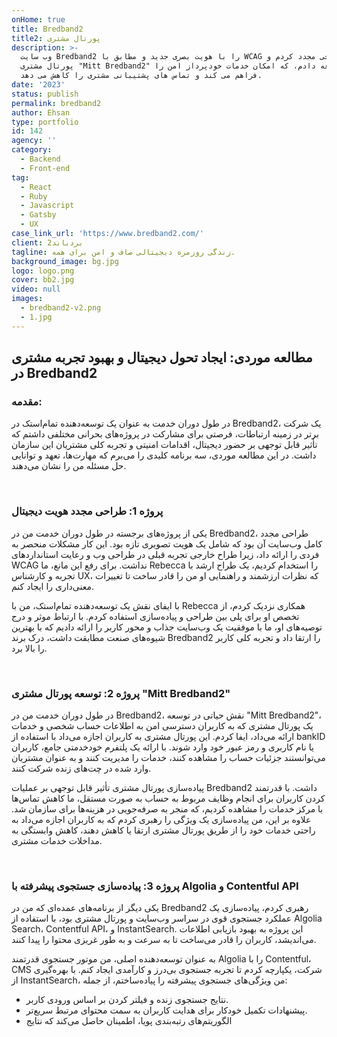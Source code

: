 ```yaml
---
onHome: true
title: Bredband2
title2: پورتال مشتری
description: >-
  وب سایت Bredband2 را با هویت بصری جدید و مطابق با WCAG طراحی مجدد کردم و
  پورتال مشتری "Mitt Bredband2" را توسعه دادم، که امکان خدمات خودپرداز امن را
  فراهم می کند و تماس های پشتیبانی مشتری را کاهش می دهد.
date: '2023'
status: publish
permalink: bredband2
author: Ehsan
type: portfolio
id: 142
agency: ''
category:
  - Backend
  - Front-end
tag:
  - React
  - Ruby
  - Javascript
  - Gatsby
  - UX
case_link_url: 'https://www.bredband2.com/'
client: بردباند2
tagline: زندگی روزمره دیجیتالی صاف و امن برای همه.
background_image: bg.jpg
logo: logo.png
cover: bb2.jpg
video: null
images:
  - bredband2-v2.png
  - 1.jpg
---
```

<h2> مطالعه موردی: ایجاد تحول دیجیتال و بهبود تجربه مشتری در Bredband2</h2>

<h3>مقدمه: </h3>

<p>در طول دوران خدمت به عنوان یک توسعه‌دهنده تمام‌استک در Bredband2، یک شرکت برتر در زمینه ارتباطات، فرصتی برای مشارکت در پروژه‌های بحرانی مختلفی داشتم که تأثیر قابل توجهی بر حضور دیجیتال، اقدامات امنیتی و تجربه کلی مشتریان این سازمان داشت. در این مطالعه موردی، سه برنامه کلیدی را می‌برم که مهارت‌ها، تعهد و توانایی حل مسئله من را نشان می‌دهند. </p>

<br />
<h3>پروژه 1: طراحی مجدد هویت دیجیتال </h3>

<p>یکی از پروژه‌های برجسته در طول دوران خدمت من در Bredband2، طراحی مجدد کامل وب‌سایت آن بود که شامل یک هویت تصویری تازه بود. این کار مشکلات منحصر به فردی را ارائه داد، زیرا طراح خارجی تجربه قبلی در طراحی وب و رعایت استانداردهای WCAG نداشت. برای رفع این مانع، ما Rebecca را استخدام کردیم، یک طراح ارشد با تجربه و کارشناس UX، که نظرات ارزشمند و راهنمایی او من را قادر ساخت تا تغییرات معنی‌داری را ایجاد کنم.</p>

<p>با ایفای نقش یک توسعه‌دهنده تمام‌استک، من با Rebecca همکاری نزدیک کردم، از تخصص او برای پلی بین طراحی و پیاده‌سازی استفاده کردم. با ارتباط موثر و درج توصیه‌های او، ما با موفقیت یک وب‌سایت جذاب و محور کاربر را ارائه دادیم که با بهترین شیوه‌های صنعت مطابقت داشت، درک برند Bredband2 را ارتقا داد و تجربه کلی کاربر را بالا برد.</p>

<br />
<h3> پروژه 2: توسعه پورتال مشتری "Mitt Bredband2" </h3>

<p>در طول دوران خدمت من در Bredband2، نقش حیاتی در توسعه "Mitt Bredband2"، یک پورتال مشتری که به کاربران دسترسی امن به اطلاعات حساب شخصی و خدمات ارائه می‌داد، ایفا کردم. این پورتال مشتری به کاربران اجازه می‌داد با استفاده از bankID یا نام کاربری و رمز عبور خود وارد شوند. با ارائه یک پلتفرم خودخدمتی جامع، کاربران می‌توانستند جزئیات حساب را مشاهده کنند، خدمات را مدیریت کنند و به عنوان مشتریان وارد شده در چت‌های زنده شرکت کنند.</p>

<p>پیاده‌سازی پورتال مشتری تأثیر قابل توجهی بر عملیات Bredband2 داشت. با قدرتمند کردن کاربران برای انجام وظایف مربوط به حساب به صورت مستقل، ما کاهش تماس‌ها با مرکز خدمات را مشاهده کردیم، که منجر به صرفه‌جویی در هزینه‌ها برای سازمان شد. علاوه بر این، من پیاده‌سازی یک ویژگی را رهبری کردم که به کاربران اجازه می‌داد به راحتی خدمات خود را از طریق پورتال مشتری ارتقا یا کاهش دهند، کاهش وابستگی به مداخلات خدمات مشتری.</p>

<br />

<h3>پروژه 3: پیاده‌سازی جستجوی پیشرفته با Algolia و Contentful API</h3> <p>یکی دیگر از برنامه‌های عمده‌ای که من در Bredband2 رهبری کردم، پیاده‌سازی یک عملکرد جستجوی قوی در سراسر وب‌سایت و پورتال مشتری بود، با استفاده از Algolia Search، Contentful API، و InstantSearch. این پروژه به بهبود بازیابی اطلاعات می‌اندیشد، کاربران را قادر می‌ساخت تا به سرعت و به طور غریزی محتوا را پیدا کنند. </p> <p>به عنوان توسعه‌دهنده اصلی، من موتور جستجوی قدرتمند Algolia را با Contentful، CMS شرکت، یکپارچه کردم تا تجربه جستجوی بی‌درز و کارآمدی ایجاد کنم. با بهره‌گیری از InstantSearch، من ویژگی‌های جستجوی پیشرفته را پیاده‌ساختم، از جمله:</p> <ul> <li>نتایج جستجوی زنده و فیلتر کردن بر اساس ورودی کاربر.</li> <li>پیشنهادات تکمیل خودکار برای هدایت کاربران به سمت محتوای مرتبط سریع‌تر.</li> <li>الگوریتم‌های رتبه‌بندی پویا، اطمینان حاصل می‌کند که نتایج

